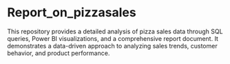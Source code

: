 # Report_on_pizzasales
This repository provides a detailed analysis of pizza sales data through SQL queries, Power BI visualizations, and a comprehensive report document. It demonstrates a data-driven approach to analyzing sales trends, customer behavior, and product performance.
